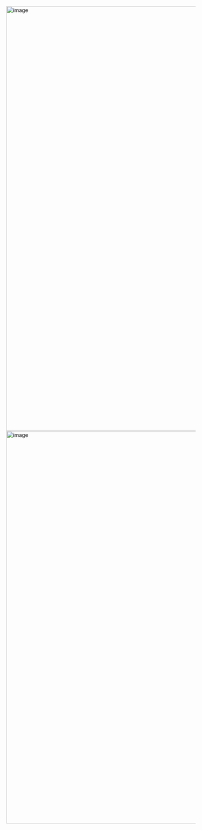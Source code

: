<img width="975" height="1131" alt="image" src="https://github.com/user-attachments/assets/f028ca11-b520-4b34-be8f-842ea08f38b7" />
<img width="975" height="1045" alt="image" src="https://github.com/user-attachments/assets/6ba275d5-145b-477c-b9c1-81077a08a175" />
